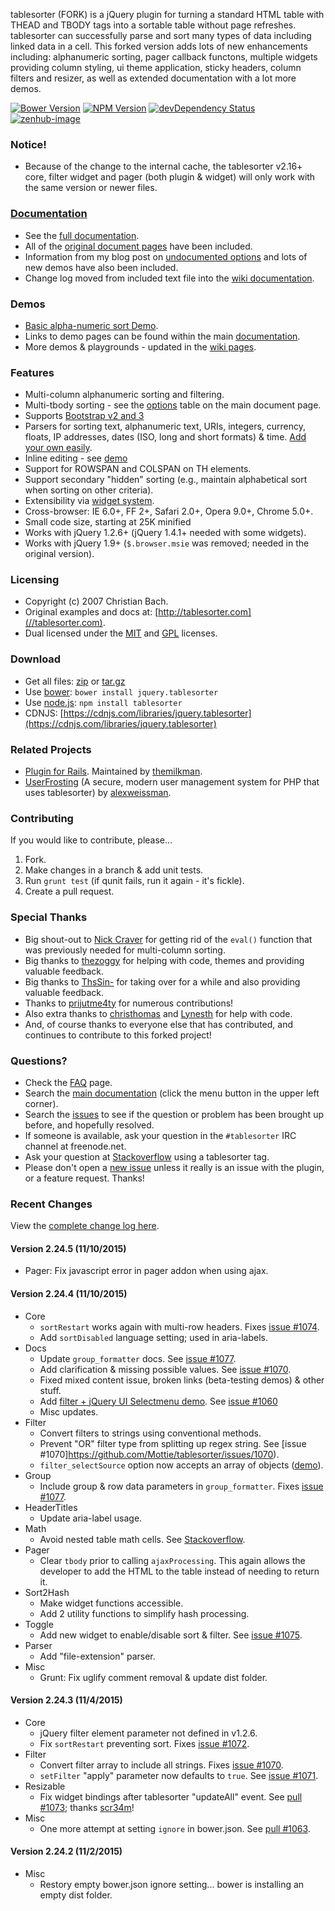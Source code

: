 tablesorter (FORK) is a jQuery plugin for turning a standard HTML table with THEAD and TBODY tags into a sortable table without page refreshes. tablesorter can successfully parse and sort many types of data including linked data in a cell. This forked version adds lots of new enhancements including: alphanumeric sorting, pager callback functons, multiple widgets providing column styling, ui theme application, sticky headers, column filters and resizer, as well as extended documentation with a lot more demos.

[![Bower Version][bower-image]][bower-url] [![NPM Version][npm-image]][npm-url] [![devDependency Status][david-dev-image]][david-dev-url] [![zenhub-image]][zenhub-url]

### Notice!

* Because of the change to the internal cache, the tablesorter v2.16+ core, filter widget and pager (both plugin &amp; widget) will only work with the same version or newer files.

### [Documentation](//mottie.github.io/tablesorter/docs/)

* See the [full documentation](//mottie.github.io/tablesorter/docs/).
* All of the [original document pages](//tablesorter.com/docs/) have been included.
* Information from my blog post on [undocumented options](//wowmotty.blogspot.com/2011/06/jquery-tablesorter-missing-docs.html) and lots of new demos have also been included.
* Change log moved from included text file into the [wiki documentation](//github.com/Mottie/tablesorter/wiki/Changes).

### Demos

* [Basic alpha-numeric sort Demo](//mottie.github.com/tablesorter/).
* Links to demo pages can be found within the main [documentation](//mottie.github.io/tablesorter/docs/).
* More demos & playgrounds - updated in the [wiki pages](//github.com/Mottie/tablesorter/wiki).

### Features

* Multi-column alphanumeric sorting and filtering.
* Multi-tbody sorting - see the [options](//mottie.github.io/tablesorter/docs/index.html#options) table on the main document page.
* Supports [Bootstrap v2 and 3](//mottie.github.io/tablesorter/docs/example-widget-bootstrap-theme.html)
* Parsers for sorting text, alphanumeric text, URIs, integers, currency, floats, IP addresses, dates (ISO, long and short formats) &amp; time. [Add your own easily](//mottie.github.io/tablesorter/docs/example-parsers.html).
* Inline editing - see [demo](//mottie.github.io/tablesorter/docs/example-widget-editable.html)
* Support for ROWSPAN and COLSPAN on TH elements.
* Support secondary "hidden" sorting (e.g., maintain alphabetical sort when sorting on other criteria).
* Extensibility via [widget system](//mottie.github.io/tablesorter/docs/example-widgets.html).
* Cross-browser: IE 6.0+, FF 2+, Safari 2.0+, Opera 9.0+, Chrome 5.0+.
* Small code size, starting at 25K minified
* Works with jQuery 1.2.6+ (jQuery 1.4.1+ needed with some widgets).
* Works with jQuery 1.9+ (`$.browser.msie` was removed; needed in the original version).

### Licensing

* Copyright (c) 2007 Christian Bach.
* Original examples and docs at: [http://tablesorter.com](//tablesorter.com).
* Dual licensed under the [MIT](//www.opensource.org/licenses/mit-license.php) and [GPL](//www.gnu.org/licenses/gpl.html) licenses.

### Download

* Get all files: [zip](//github.com/Mottie/tablesorter/archive/master.zip) or [tar.gz](//github.com/Mottie/tablesorter/archive/master.tar.gz)
* Use [bower](http://bower.io/): `bower install jquery.tablesorter`
* Use [node.js](http://nodejs.org/): `npm install tablesorter`
* CDNJS: [https://cdnjs.com/libraries/jquery.tablesorter](https://cdnjs.com/libraries/jquery.tablesorter)

### Related Projects

* [Plugin for Rails](//github.com/themilkman/jquery-tablesorter-rails). Maintained by [themilkman](//github.com/themilkman).
* [UserFrosting](//github.com/alexweissman/UserFrosting) (A secure, modern user management system for PHP that uses tablesorter) by [alexweissman](//github.com/alexweissman).

### Contributing

If you would like to contribute, please...

1. Fork.
2. Make changes in a branch & add unit tests.
3. Run `grunt test` (if qunit fails, run it again - it's fickle).
4. Create a pull request.

### Special Thanks

* Big shout-out to [Nick Craver](//github.com/NickCraver) for getting rid of the `eval()` function that was previously needed for multi-column sorting.
* Big thanks to [thezoggy](//github.com/thezoggy) for helping with code, themes and providing valuable feedback.
* Big thanks to [ThsSin-](//github.com/TheSin-) for taking over for a while and also providing valuable feedback.
* Thanks to [prijutme4ty](https://github.com/prijutme4ty) for numerous contributions!
* Also extra thanks to [christhomas](//github.com/christhomas) and [Lynesth](//github.com/Lynesth) for help with code.
* And, of course thanks to everyone else that has contributed, and continues to contribute to this forked project!

### Questions?

* Check the [FAQ](//github.com/Mottie/tablesorter/wiki/FAQ) page.
* Search the [main documentation](//mottie.github.io/tablesorter/docs/) (click the menu button in the upper left corner).
* Search the [issues](//github.com/Mottie/tablesorter/issues) to see if the question or problem has been brought up before, and hopefully resolved.
* If someone is available, ask your question in the `#tablesorter` IRC channel at freenode.net.
* Ask your question at [Stackoverflow](//stackoverflow.com/questions/tagged/tablesorter) using a tablesorter tag.
* Please don't open a [new issue](//github.com/Mottie/tablesorter/issues) unless it really is an issue with the plugin, or a feature request. Thanks!

[npm-url]: https://npmjs.org/package/tablesorter
[npm-image]: https://img.shields.io/npm/v/tablesorter.svg
[david-dev-url]: https://david-dm.org/Mottie/tablesorter#info=devDependencies
[david-dev-image]: https://img.shields.io/david/dev/Mottie/tablesorter.svg
[bower-url]: http://bower.io/search/?q=jquery.tablesorter
[bower-image]: https://img.shields.io/bower/v/jquery.tablesorter.svg
[zenhub-url]: https://zenhub.io
[zenhub-image]: https://raw.githubusercontent.com/ZenHubIO/support/master/zenhub-badge.png

### Recent Changes

View the [complete change log here](//github.com/Mottie/tablesorter/wiki/Changes).

#### <a name="v2.24.5">Version 2.24.5</a> (11/10/2015)

* Pager: Fix javascript error in pager addon when using ajax.

#### <a name="v2.24.4">Version 2.24.4</a> (11/10/2015)

* Core
  * `sortRestart` works again with multi-row headers. Fixes [issue #1074](https://github.com/Mottie/tablesorter/issues/1074).
  * Add `sortDisabled` language setting; used in aria-labels.
* Docs
  * Update `group_formatter` docs. See [issue #1077](https://github.com/Mottie/tablesorter/issues/1077).
  * Add clarification & missing possible values. See [issue #1070](https://github.com/Mottie/tablesorter/issues/1070).
  * Fixed mixed content issue, broken links (beta-testing demos) & other stuff.
  * Add [filter + jQuery UI Selectmenu demo](http://mottie.github.io/tablesorter/docs/example-widget-filter-selectmenu.html). See [issue #1060](https://github.com/Mottie/tablesorter/issues/1060)
  * Misc updates.
* Filter
  * Convert filters to strings using conventional methods.
  * Prevent "OR" filter type from splitting up regex string. See [issue #1070]https://github.com/Mottie/tablesorter/issues/1070).
  * `filter_selectSource` option now accepts an array of objects ([demo](http://mottie.github.io/tablesorter/docs/example-widget-filter-selectmenu.html)).
* Group
  * Include group & row data parameters in `group_formatter`. Fixes [issue #1077](https://github.com/Mottie/tablesorter/issues/1077).
* HeaderTitles
  * Update aria-label usage.
* Math
  * Avoid nested table math cells. See [Stackoverflow](http://stackoverflow.com/q/33631298/145346).
* Pager
  * Clear `tbody` prior to calling `ajaxProcessing`. This again allows the developer to add the HTML to the table instead of needing to return it.
* Sort2Hash
  * Make widget functions accessible.
  * Add 2 utility functions to simplify hash processing.
* Toggle
  * Add new widget to enable/disable sort & filter. See [issue #1075](https://github.com/Mottie/tablesorter/issues/1075).
* Parser
  * Add "file-extension" parser.
* Misc
  * Grunt: Fix uglify comment removal & update dist folder.

#### <a name="v2.24.3">Version 2.24.3</a> (11/4/2015)

* Core
  * jQuery filter element parameter not defined in v1.2.6.
  * Fix `sortRestart` preventing sort. Fixes [issue #1072](https://github.com/Mottie/tablesorter/issues/1072).
* Filter
  * Convert filter array to include all strings. Fixes [issue #1070](https://github.com/Mottie/tablesorter/issues/1070).
  * `setFilter` "apply" parameter now defaults to `true`. See [issue #1071](https://github.com/Mottie/tablesorter/issues/1071).
* Resizable
  * Fix widget bindings after tablesorter "updateAll" event. See [pull #1073](https://github.com/Mottie/tablesorter/pull/1073); thanks [scr34m](https://github.com/scr34m)!
* Misc
  * One more attempt at setting `ignore` in bower.json. See [pull #1063](https://github.com/Mottie/tablesorter/pull/1063).

#### <a name="v2.24.2">Version 2.24.2</a> (11/2/2015)

* Misc
  * Restory empty bower.json ignore setting... bower is installing an empty dist folder.
